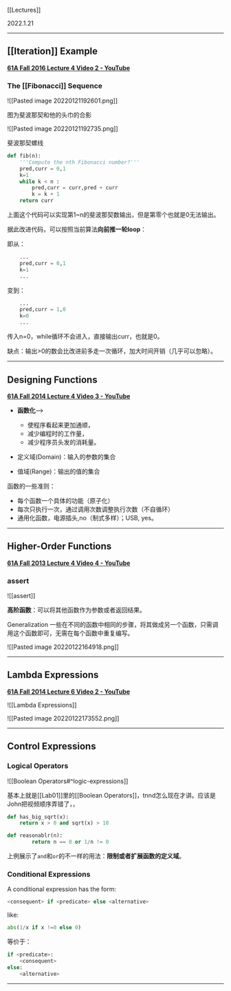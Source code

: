 [[Lectures]]

2022.1.21

---

## [[Iteration]] Example

**[61A Fall 2016 Lecture 4 Video 2 - YouTube](https://www.youtube.com/watch?v=pveIuZT0GJE&list=PL6BsET-8jgYWpp0J7kXl4jaLpdTL2FTeg&index=2)**

### The [[Fibonacci]] Sequence

![[Pasted image 20220121192601.png]]

图为斐波那契和他的头巾的合影


![[Pasted image 20220121192735.png]]

斐波那契螺线 

```python
def fib(n):
	'''Compute the nth Fibonacci number?'''
	pred,curr = 0,1
	k=1
	while k < n :
		pred,curr = curr,pred + curr
		k = k + 1
	return curr
```

上面这个代码可以实现第1~n的斐波那契数输出，但是第零个也就是0无法输出。

据此改进代码，可以按照当前算法**向前推一轮loop**：

即从：
```python
	...
	pred,curr = 0,1
	k=1
	...
```
变到：
```python
	...
	pred,curr = 1,0
	k=0
	...
```
传入n=0，while循环不会进入，直接输出curr，也就是0。

缺点：输出>0的数会比改进前多走一次循环，加大时间开销（几乎可以忽略）。

---

## Designing Functions

**[61A Fall 2014 Lecture 4 Video 3 - YouTube](https://www.youtube.com/watch?v=FzbVzGnVBB4&list=PL6BsET-8jgYWpp0J7kXl4jaLpdTL2FTeg&index=3)**

- **函数化**-->
	- 使程序看起来更加通顺， 
	- 减少编程时的工作量，
	- 减少程序员头发的消耗量。

- 定义域(Domain)：输入的参数的集合
- 值域(Range)：输出的值的集合

函数的一些准则：
- 每个函数一个具体的功能（原子化）
- 每次只执行一次，通过调用次数调整执行次数（不自循环）
- 通用化函数，电源插头,no（制式多样）；USB, yes。

---

## Higher-Order Functions

**[61A Fall 2013 Lecture 4 Video 4 - YouTube](https://www.youtube.com/watch?v=UlXvz-34Me0&list=PL6BsET-8jgYWpp0J7kXl4jaLpdTL2FTeg&index=4)**

### assert

![[assert]]

**高阶函数**：可以将其他函数作为参数或者返回结果。

Generalization 一些在不同的函数中相同的步骤，将其做成另一个函数，只需调用这个函数即可，无需在每个函数中重复编写。

![[Pasted image 20220122164918.png]]

---

## Lambda Expressions


**[61A Fall 2014 Lecture 6 Video 2 - YouTube](https://www.youtube.com/watch?v=vCeNq_P3akI&list=PL6BsET-8jgYWpp0J7kXl4jaLpdTL2FTeg&index=6)**

![[Lambda Expressions]]

![[Pasted image 20220122173552.png]]

---

## Control Expressions

### Logical Operators

![[Boolean Operators#^logic-expressions]]


基本上就是[[Lab01]]里的[[Boolean Operators]]，tnnd怎么现在才讲。应该是John把视频顺序弄错了，，

```python
def has_big_sqrt(x):
	return x > 0 and sqrt(x) > 10

def reasonablr(n):
		return n == 0 or 1/n != 0
```

上例展示了`and`和`or`的不一样的用法：**限制或者扩展函数的定义域**。

### Conditional Expressions

A conditional expression has the form:

```python
<consequent> if <predicate> else <alternative>
```

like:
```python
abs(1/x if x !=0 else 0)
```

等价于：

```python
if <predicate>:
	<consequent>
else:
	<alternative>
```


---